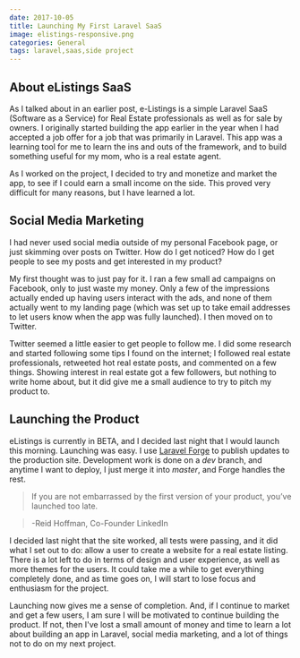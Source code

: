 ```yaml
---
date: 2017-10-05
title: Launching My First Laravel SaaS
image: elistings-responsive.png
categories: General
tags: laravel,saas,side project
---
```


## About eListings SaaS

As I talked about in an earlier post, e-Listings is a simple Laravel SaaS (Software as a Service) for Real Estate professionals as well as for sale by owners.  I originally started building the app earlier in the year when I had accepted a job offer for a job that was primarily in Laravel.  This app was a learning tool for me to learn the ins and outs of the framework, and to build something useful for my mom, who is a real estate agent.

As I worked on the project, I decided to try and monetize and market the app, to see if I could earn a small income on the side.  This proved very difficult for many reasons, but I have learned a lot.

## Social Media Marketing

I had never used social media outside of my personal Facebook page, or just skimming over posts on Twitter.  How do I get noticed? How do I get people to see my posts and get interested in my product?

My first thought was to just pay for it.  I ran a few small ad campaigns on Facebook, only to just waste my money.  Only a few of the impressions actually ended up having users interact with the ads, and none of them actually went to my landing page (which was set up to take email addresses to let users know when the app was fully launched).  I then moved on to Twitter.

Twitter seemed a little easier to get people to follow me.  I did some research and started following some tips I found on the internet; I followed real estate professionals, retweeted hot real estate posts, and commented on a few things.  Showing interest in real estate got a few followers, but nothing to write home about, but it did give me a small audience to try to pitch my product to.

## Launching the Product

eListings is currently in BETA, and I decided last night that I would launch this morning.  Launching was easy.  I use [Laravel Forge](https://forge.laravel.com/) to publish updates to the production site.  Development work is done on a *dev* branch, and anytime I want to deploy, I just merge it into *master*, and Forge handles the rest.

>If you are not embarrassed by the first version of your product, you’ve launched too late.

>-Reid Hoffman, Co-Founder LinkedIn

I decided last night that the site worked, all tests were passing, and it did what I set out to do: allow a user to create a website for a real estate listing.  There is a lot left to do in terms of design and user experience, as well as more themes for the users.  It could take me a while to get everything completely done, and as time goes on, I will start to lose focus and enthusiasm for the project.

Launching now gives me a sense of completion.  And, if I continue to market and get a few users, I am sure I will be motivated to continue building the product.  If not, then I've lost a small amount of money and time to learn a lot about building an app in Laravel, social media marketing, and a lot of things not to do on my next project.

